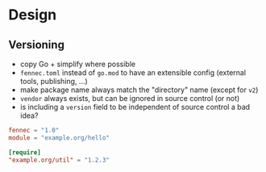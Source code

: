 # Design

## Versioning

- copy Go + simplify where possible
- `fennec.toml` instead of `go.mod` to have an extensible config (external tools, publishing, ...)
- make package name always match the "directory" name (except for `v2`)
- `vendor` always exists, but can be ignored in source control (or not)
- is including a `version` field to be independent of source control a bad idea?

```toml
fennec = "1.0"
module = "example.org/hello"

[require]
"example.org/util" = "1.2.3"
```
